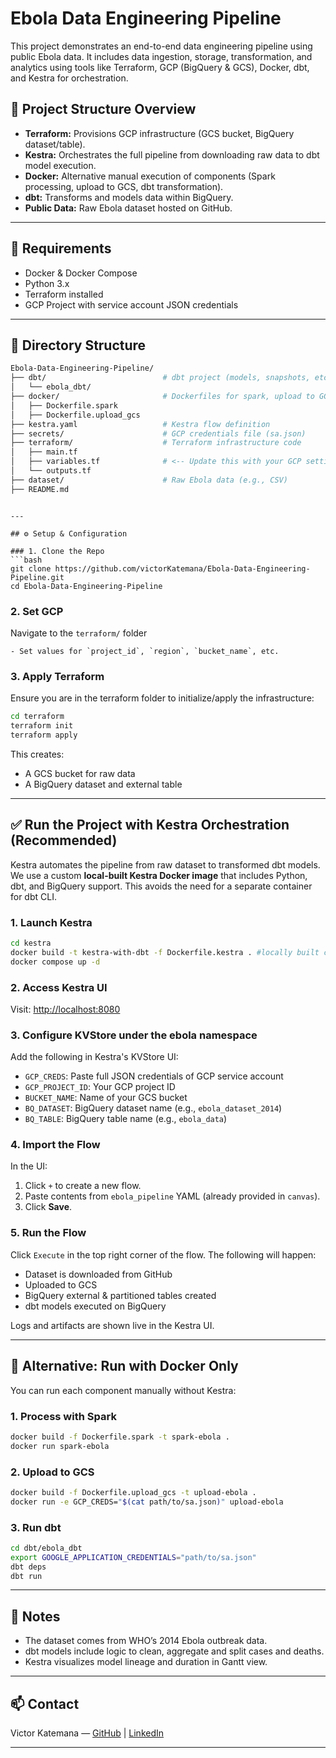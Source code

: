 # Ebola Data Engineering Pipeline

This project demonstrates an end-to-end data engineering pipeline using public Ebola data. It includes data ingestion, storage, transformation, and analytics using tools like Terraform, GCP (BigQuery & GCS), Docker, dbt, and Kestra for orchestration.

## 🚀 Project Structure Overview

- **Terraform:** Provisions GCP infrastructure (GCS bucket, BigQuery dataset/table).
- **Kestra:** Orchestrates the full pipeline from downloading raw data to dbt model execution.
- **Docker:** Alternative manual execution of components (Spark processing, upload to GCS, dbt transformation).
- **dbt:** Transforms and models data within BigQuery.
- **Public Data:** Raw Ebola dataset hosted on GitHub.

---

## 🔧 Requirements

- Docker & Docker Compose
- Python 3.x
- Terraform installed
- GCP Project with service account JSON credentials

---

## 📁 Directory Structure

```bash
Ebola-Data-Engineering-Pipeline/
├── dbt/                          # dbt project (models, snapshots, etc.)
│   └── ebola_dbt/               
├── docker/                       # Dockerfiles for spark, upload to GCS, etc.
│   ├── Dockerfile.spark
│   ├── Dockerfile.upload_gcs
├── kestra.yaml                   # Kestra flow definition
├── secrets/                      # GCP credentials file (sa.json)
├── terraform/                    # Terraform infrastructure code
│   ├── main.tf
│   ├── variables.tf              # <-- Update this with your GCP settings
│   └── outputs.tf
├── dataset/                      # Raw Ebola data (e.g., CSV)
├── README.md
```
```

---

## ⚙️ Setup & Configuration

### 1. Clone the Repo
```bash
git clone https://github.com/victorKatemana/Ebola-Data-Engineering-Pipeline.git
cd Ebola-Data-Engineering-Pipeline
```

### 2. Set GCP
Navigate to the `terraform/` folder
```Edit the variables.tf file and:
- Set values for `project_id`, `region`, `bucket_name`, etc.
```

### 3. Apply Terraform
Ensure you are in the terraform folder to initialize/apply the infrastructure:
```bash
cd terraform
terraform init
terraform apply
```
This creates:
- A GCS bucket for raw data
- A BigQuery dataset and external table

---

## ✅ Run the Project with Kestra Orchestration (Recommended)

Kestra automates the pipeline from raw dataset to transformed dbt models.
We use a custom **local-built Kestra Docker image** that includes Python, dbt, and BigQuery support.
This avoids the need for a separate container for dbt CLI.

### 1. Launch Kestra
```bash
cd kestra
docker build -t kestra-with-dbt -f Dockerfile.kestra . #locally built custom Kestra image that comes preconfigured with a Python virtual environment and all necessary dbt packages for BigQuery
docker compose up -d
```

### 2. Access Kestra UI
Visit: [http://localhost:8080](http://localhost:8080)

### 3. Configure KVStore under the ebola namespace
Add the following in Kestra's KVStore UI:
- `GCP_CREDS`: Paste full JSON credentials of GCP service account
- `GCP_PROJECT_ID`: Your GCP project ID
- `BUCKET_NAME`: Name of your GCS bucket
- `BQ_DATASET`: BigQuery dataset name (e.g., `ebola_dataset_2014`)
- `BQ_TABLE`: BigQuery table name (e.g., `ebola_data`)

### 4. Import the Flow
In the UI:
1. Click `+` to create a new flow.
2. Paste contents from `ebola_pipeline` YAML (already provided in `canvas`).
3. Click **Save**.

### 5. Run the Flow
Click `Execute` in the top right corner of the flow. The following will happen:
- Dataset is downloaded from GitHub
- Uploaded to GCS
- BigQuery external & partitioned tables created
- dbt models executed on BigQuery

Logs and artifacts are shown live in the Kestra UI.

---

## 🐳 Alternative: Run with Docker Only

You can run each component manually without Kestra:

### 1. Process with Spark
```bash
docker build -f Dockerfile.spark -t spark-ebola .
docker run spark-ebola
```

### 2. Upload to GCS
```bash
docker build -f Dockerfile.upload_gcs -t upload-ebola .
docker run -e GCP_CREDS="$(cat path/to/sa.json)" upload-ebola
```

### 3. Run dbt
```bash
cd dbt/ebola_dbt
export GOOGLE_APPLICATION_CREDENTIALS="path/to/sa.json"
dbt deps
dbt run
```

---

## 🧠 Notes
- The dataset comes from WHO’s 2014 Ebola outbreak data.
- dbt models include logic to clean, aggregate and split cases and deaths.
- Kestra visualizes model lineage and duration in Gantt view.

---

## 📫 Contact
Victor Katemana — [GitHub](https://github.com/victorKatemana) | [LinkedIn](https://www.linkedin.com/in/victorkatemana)

---
